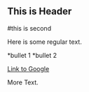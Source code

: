 ## This is Header


#this is second

 
Here is some regular text.

*bullet 1
*bullet 2

[Link to Google](https://www.google.com)

More Text.